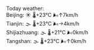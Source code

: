 Today weather:  
Beijing: ☀️ 🌡️+23°C 🌬️↑7km/h  
Tianjin: 🌫  🌡️+23°C 🌬️→4km/h  
Shijiazhuang: 🌫  🌡️+21°C 🌬️0km/h  
Tangshan: 🌫  🌡️+23°C 🌬️↑0km/h  
